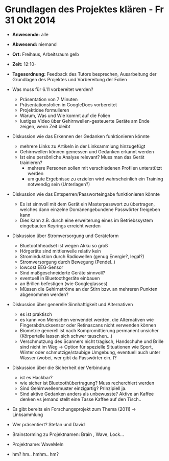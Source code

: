 # Grundlagen des Projektes klären - Fr 31 Okt 2014

* __Anwesende:__ 		alle
* __Abwesend:__ 		niemand
* __Ort:__ 				Freihaus, Arbeitsraum gelb
* __Zeit:__ 			12:10-
* __Tagesordnung:__ 	Feedback des Tutors besprechen, Ausarbeitung der Grundlagen des Projektes und Vorbereitung der Folien


* Was muss für 6.11 vorbereitet werden?
	* Präsentation von 7 Minuten
	* Präsentationsfolien in GoogleDocs vorbereitet
	* Projektidee formulieren
	* Warum, Was und Wie kommt auf die Folien
	* lustiges Video über Gehirnwellen-gesteuerte Geräte am Ende zeigen, wenn Zeit bleibt
* Diskussion wie das Erkennen der Gedanken funktionieren könnte
	* mehrere Links zu Artikeln in der Linksammlung hinzugefügt
	* Gehirnwellen können gemessen und Gedanken erkannt werden
	* Ist eine persönliche Analyse relevant? Muss man das Gerät trainieren?
		* mehrere Personen sollen mit verschiedenen Profilen unterstützt werden
		* um gute Ergebnisse zu erzielen wird wahrscheinlich ein Training notwendig sein (Unterlagen?)
* Diskussion wie das Entsperren/Passworteingabe funktionieren könnte
	* Es ist sinnvoll mit dem Gerät ein Masterpasswort zu übertragen, welches dann einzelne Domänengebundene Passwörter freigeben kann
	* Dies kann z.B. durch eine erweiterung eines im Betriebssystem eingebauten Keyrings erreicht werden
* Diskussion über Stromversorgung und Geräteform
	* Bluetoothheadset ist wegen Akku so groß
	* Hörgeräte sind mittlerweile relativ kein
	* Strominduktion durch Radiowellen (genug Energie?, legal?)
	* Stromversorgung durch Bewegung (Pendel..)
	* lowcost EEG-Sensor
	* Sind maßgeschneiderte Geräte sinnvoll?
	* eventuell in Bluetoothgeräte einbauen
	* an Brillen befestigen (wie Googleglasses)
	* Müssen die Gehirnströme an der Stirn bzw. an mehreren Punkten abgenommen werden?
* Diskussion über generelle Sinnhaftigkeit und Alternativen
	* es ist praktisch
	* es kann von Menschen verwendet werden, die Alternativen wie Fingerabdrucksensor oder Retinascans nicht verwenden können
	* Biometrie generell ist nach Kompromittierung permanent unsicher (Körperteile lassen sich schwer tauschen...)
	* Verschmutzung des Scanners nicht tragisch, Handschuhe und Brille sind nicht im Weg -> Option für spezielle Situationen wie Sport, Winter oder schmutzige/staubige Umgebung, eventuell auch unter Wasser (wobei, wer gibt da Passwörter ein..)?
* Diskussion über die Sicherheit der Verbindung
	* ist es Hackbar?
	* wie sicher ist Bluetoothübertragung? Muss recherchiert werden
	* Sind Gehirnwellenmuster einzigartig? Prinzipiell ja.
	* Sind aktive Gedanken anders als unbewusste? Aktive an Kaffee denken vs jemand stellt eine Tasse Kaffee auf den Tisch..
* Es gibt bereits ein Forschungsprojekt zum Thema (2011) -> Linksammlung
* Wer präsentiert? Stefan und David
* Brainstorming zu Projektnamen: Brain , Wave, Lock...
* Projektname: WaveMeIn
* hm? hm.. hmhm.. hm?

